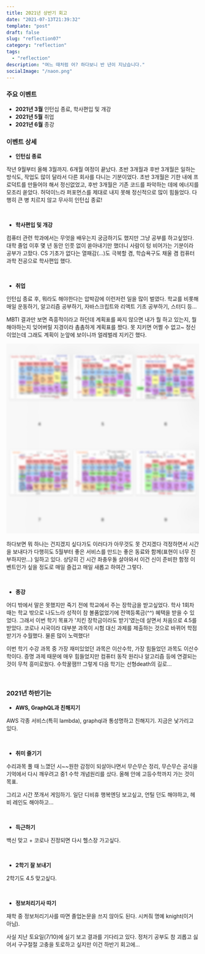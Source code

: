 ```yaml
---
title: 2021년 상반기 회고
date: "2021-07-13T21:39:32"
template: "post"
draft: false
slug: "reflection07"
category: "reflection"
tags:
  - "reflection"
description: "여느 때처럼 어? 하다보니 반 년이 지났습니다."
socialImage: "/naon.png"
---
```


### 주요 이벤트
- **2021년 3월** 인턴십 종료, 학사편입 및 개강
- **2021년 5월** 취업
- **2021년 6월** 종강

### 이벤트 상세
- **인턴십 종료**

작년 9월부터 올해 3월까지. 6개월 여정이 끝났다. 초반 3개월과 후반 3개월은 일하는 방식도, 작업도 많이 달라서 다른 회사를 다니는 기분이었다. 초반 3개월은 기한 내에 프로덕트를 만들어야 해서 정신없었고, 후반 3개월은 기존 코드를 파악하는 데에 에너지를 모조리 쏟았다. 허덕이느라 퍼포먼스를 제대로 내지 못해 정신적으로 많이 힘들었다. 다행히 큰 병 치르지 않고 무사히 인턴십 종료!

<br>

- **학사편입 및 개강**

컴퓨터 관련 학과에서는 무엇을 배우는지 궁금하기도 했지만 그냥 공부를 하고싶었다. 대학 졸업 이후 몇 년 동안 인풋 없이 쏟아내기만 했더니 사람이 텅 비어가는 기분이라 공부가 고팠다. CS 기초가 없다는 열패감(...)도 극복할 겸, 학습욕구도 채울 겸 컴퓨터과학 전공으로 학사편입 했다.

<br>

- **취업**

인턴십 종료 후, 뭐라도 해야한다는 압박감에 이런저런 일을 많이 벌였다. 학교를 비롯해 매일 운동하기, 알고리즘 공부하기, 자바스크립트와 리액트 기초 공부하기, 스터디 등...

MBTI 결과만 보면 즉흥적이라고 하던데 계획표를 짜지 않으면 내가 뭘 하고 있는지, 뭘 해야하는지 잊어버릴 지경이라 촘촘하게 계획표를 짰다. 못 지키면 어쩔 수 없고~ 정신이었는데 그래도 계획이 눈앞에 보이니까 얼레벌레 지키긴 했다.

![계획표](/media/reflection07-1.jpg)

하다보면 뭐 하나는 건지겠지 싶다가도 이러다가 아무것도 못 건지겠다 걱정하면서 시간을 보내다가 다행히도 5월부터 좋은 서비스를 만드는 좋은 동료와 함께(표현이 너무 진부하지만...) 일하고 있다. 상당히 긴 시간 좌충우돌 살아와서 이건 신이 준비한 함정 이벤트인가 싶을 정도로 매일 즐겁고 매일 새롭고 하여간 그렇다.

<br>

- **종강**

어디 밖에서 말은 못했지만 죽기 전에 학교에서 주는 장학금을 받고싶었다. 학사 1회차 때는 학교 밖으로 나도느라 성적이 참 볼품없었기에 전액등록금(^^) 혜택을 받을 수 있었다. 그래서 이번 학기 목표가 '치킨 장학금이라도 받기'였는데 살면서 처음으로 4.5를 받았다. 코로나 시국이라 대부분 과목이 시험 대신 과제를 제출하는 것으로 바뀌어 학점 받기가 수월했다. 물론 많이 노력했다!

이번 학기 수강 과목 중 가장 재미있었던 과목은 이산수학, 가장 힘들었던 과목도 이산수학이다. 증명 과제 때문에 매우 힘들었지만 컴퓨터 동작 원리나 알고리즘 등에 연결되는 것이 무척 흥미로웠다. 수학꿀잼!!! 그렇게 다음 학기는 선형death의 길로...

<br>

### 2021년 하반기는

- **AWS, GraphQL과 친해지기**

AWS 각종 서비스(특히 lambda), graphql과 통성명하고 친해지기. 지금은 낯가리고 있다.

<br>

- **취미 즐기기**

수리과목 풀 때 느꼈던 시~~원한 감정이 되살아나면서 무슨무슨 정리, 무슨무슨 공식을 기억에서 다시 깨우려고 중1 수학 개념원리를 샀다. 올해 안에 고등수학까지 가는 것이 목표.

그리고 시간 쪼개서 게임하기. 일단 디비휴 행복엔딩 보고싶고, 언틸 던도 해야하고, 헤비 레인도 해야하고...

<br>

- **득근하기**

백신 맞고 + 코로나 진정되면 다시 헬스장 가고싶다.

<br>

- **2학기 잘 보내기**

2학기도 4.5 맞고싶다.

<br>

- **정보처리기사 따기**

재학 중 정보처리기사를 따면 졸업논문을 쓰지 않아도 된다. 시켜줘 명예 knight(이거 아님).

사실 지난 토요일(7/10)에 실기 보고 결과를 기다리고 있다. 정처기 공부도 참 괴롭고 싫어서 구구절절 고충을 토로하고 싶지만 이건 하반기 회고에...
